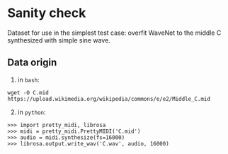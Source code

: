 # Sanity check

Dataset for use in the simplest test case: overfit WaveNet to the middle C synthesized with simple sine wave.

## Data origin

1. in `bash`:
```
wget -O C.mid https://upload.wikimedia.org/wikipedia/commons/e/e2/Middle_C.mid
```
2. in `python`:
```
>>> import pretty_midi, librosa
>>> midi = pretty_midi.PrettyMIDI('C.mid')
>>> audio = midi.synthesize(fs=16000)
>>> librosa.output.write_wav('C.wav', audio, 16000)
```
